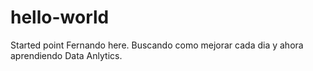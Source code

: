 # hello-world
Started point
Fernando here. Buscando como mejorar cada dia y ahora aprendiendo Data Anlytics.
